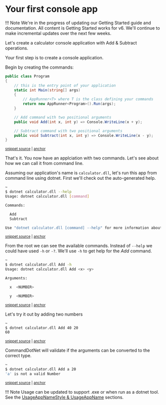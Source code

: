 # Your first console app

!!! Note
    We're in the progress of updating our Getting Started guide and documentation. All content is Getting Started works for v6. We'll continue to make incremental updates over the next few weeks.

Let's create a calculator console application with Add & Subtract operations.

Your first step is to create a console application.

Begin by creating the commands:
<!-- snippet: getting-started-100-calculator -->
<a id='snippet-getting-started-100-calculator'></a>
```c#
public class Program
{
    // this is the entry point of your application
    static int Main(string[] args)
    {
        // AppRunner<T> where T is the class defining your commands
        return new AppRunner<Program>().Run(args);
    }

    // Add command with two positional arguments
    public void Add(int x, int y) => Console.WriteLine(x + y);

    // Subtract command with two positional arguments
    public void Subtract(int x, int y) => Console.WriteLine(x - y);
}
```
<sup><a href='https://github.com/bilal-fazlani/commanddotnet/blob/master/CommandDotNet.DocExamples/GettingStarted/Getting_Started_100_Calculator.cs#L11-L27' title='Snippet source file'>snippet source</a> | <a href='#snippet-getting-started-100-calculator' title='Start of snippet'>anchor</a></sup>
<!-- endSnippet -->

That's it. You now have an applciation with two commands. Let's see about how we can call it from command line.

Assuming our application's name is `calculator.dll`, let's run this app from command line using dotnet.
First we'll check out the auto-generated help.

<!-- snippet: getting-started-100-calculator-help -->
<a id='snippet-getting-started-100-calculator-help'></a>
```bash
~
$ dotnet calculator.dll --help
Usage: dotnet calculator.dll [command]

Commands:

  Add
  Subtract

Use "dotnet calculator.dll [command] --help" for more information about a command.
```
<sup><a href='https://github.com/bilal-fazlani/commanddotnet/blob/master/CommandDotNet.DocExamples/BashSnippets/getting-started-100-calculator-help.bash#L1-L12' title='Snippet source file'>snippet source</a> | <a href='#snippet-getting-started-100-calculator-help' title='Start of snippet'>anchor</a></sup>
<!-- endSnippet -->

From the root we can see the available commands. Instead of `--help` we could have used `-h` or `-?`. 
We'll use `-h` to get help for the _Add_ command.

<!-- snippet: getting-started-100-calculator-add-help -->
<a id='snippet-getting-started-100-calculator-add-help'></a>
```bash
~
$ dotnet calculator.dll Add -h
Usage: dotnet calculator.dll Add <x> <y>

Arguments:

  x  <NUMBER>

  y  <NUMBER>
```
<sup><a href='https://github.com/bilal-fazlani/commanddotnet/blob/master/CommandDotNet.DocExamples/BashSnippets/getting-started-100-calculator-add-help.bash#L1-L11' title='Snippet source file'>snippet source</a> | <a href='#snippet-getting-started-100-calculator-add-help' title='Start of snippet'>anchor</a></sup>
<!-- endSnippet -->

Let's try it out by adding two numbers

<!-- snippet: getting-started-100-calculator-add -->
<a id='snippet-getting-started-100-calculator-add'></a>
```bash
~
$ dotnet calculator.dll Add 40 20
60
```
<sup><a href='https://github.com/bilal-fazlani/commanddotnet/blob/master/CommandDotNet.DocExamples/BashSnippets/getting-started-100-calculator-add.bash#L1-L5' title='Snippet source file'>snippet source</a> | <a href='#snippet-getting-started-100-calculator-add' title='Start of snippet'>anchor</a></sup>
<!-- endSnippet -->

CommandDotNet will validate if the arguments can be converted to the correct type.

<!-- snippet: getting-started-100-calculator-add-invalid -->
<a id='snippet-getting-started-100-calculator-add-invalid'></a>
```bash
~
$ dotnet calculator.dll Add a 20
'a' is not a valid Number
```
<sup><a href='https://github.com/bilal-fazlani/commanddotnet/blob/master/CommandDotNet.DocExamples/BashSnippets/getting-started-100-calculator-add-invalid.bash#L1-L5' title='Snippet source file'>snippet source</a> | <a href='#snippet-getting-started-100-calculator-add-invalid' title='Start of snippet'>anchor</a></sup>
<!-- endSnippet -->

!!! Note
    Usage can be updated to support .exe or when run as a dotnet tool. See the [UsageAppNameStyle & UsageAppName](../Help/help.md#usageappnamestyle) sections.

